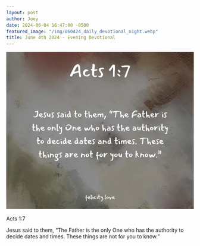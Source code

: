 ```yaml
---
layout: post
author: Joey
date: 2024-06-04 16:47:00 -0500
featured_image: "/img/060424_daily_devotional_night.webp"
title: June 4th 2024 - Evening Devotional
---
```


[![June 4th 2024 - Evening Devotional](/img/060424_daily_devotional_night.webp)](/img/060424_daily_devotional_night.webp)

Acts 1:7

Jesus said to them, “The Father is the only One who has the authority to decide dates and times. These things are not for you to know.”